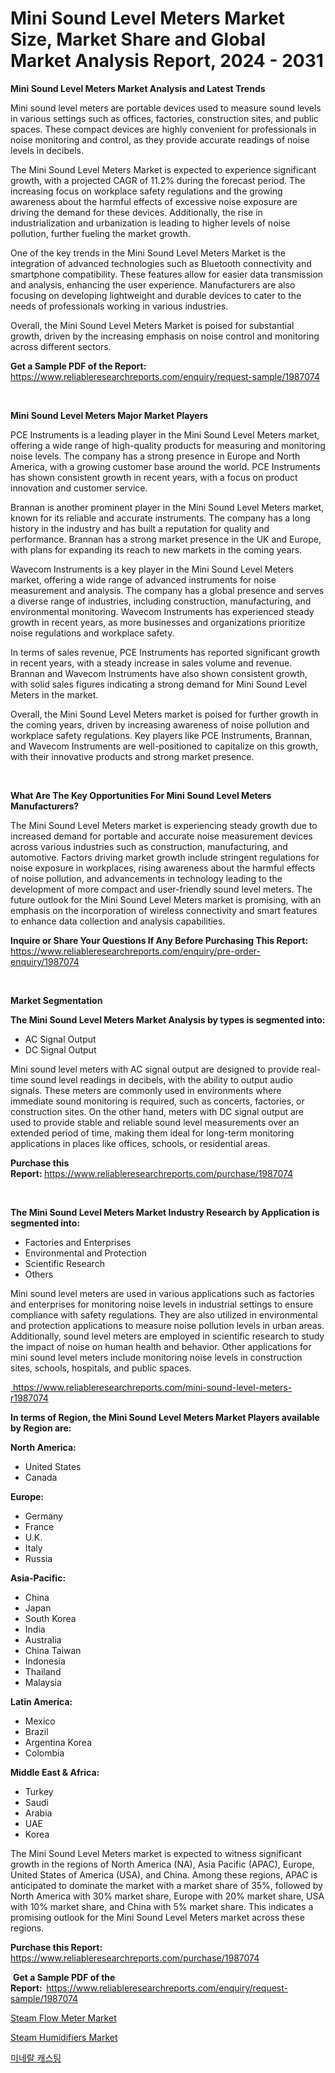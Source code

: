 <p><h1>Mini Sound Level Meters Market Size, Market Share and Global Market Analysis Report, 2024 - 2031</h1></p><p><strong>Mini Sound Level Meters Market Analysis and Latest Trends</strong></p>
<p><p>Mini sound level meters are portable devices used to measure sound levels in various settings such as offices, factories, construction sites, and public spaces. These compact devices are highly convenient for professionals in noise monitoring and control, as they provide accurate readings of noise levels in decibels.</p><p>The Mini Sound Level Meters Market is expected to experience significant growth, with a projected CAGR of 11.2% during the forecast period. The increasing focus on workplace safety regulations and the growing awareness about the harmful effects of excessive noise exposure are driving the demand for these devices. Additionally, the rise in industrialization and urbanization is leading to higher levels of noise pollution, further fueling the market growth.</p><p>One of the key trends in the Mini Sound Level Meters Market is the integration of advanced technologies such as Bluetooth connectivity and smartphone compatibility. These features allow for easier data transmission and analysis, enhancing the user experience. Manufacturers are also focusing on developing lightweight and durable devices to cater to the needs of professionals working in various industries.</p><p>Overall, the Mini Sound Level Meters Market is poised for substantial growth, driven by the increasing emphasis on noise control and monitoring across different sectors.</p></p>
<p><strong>Get a Sample PDF of the Report:&nbsp;</strong> <a href="https://www.reliableresearchreports.com/enquiry/request-sample/1987074">https://www.reliableresearchreports.com/enquiry/request-sample/1987074</a></p>
<p>&nbsp;</p>
<p><strong>Mini Sound Level Meters Major Market Players</strong></p>
<p><p>PCE Instruments is a leading player in the Mini Sound Level Meters market, offering a wide range of high-quality products for measuring and monitoring noise levels. The company has a strong presence in Europe and North America, with a growing customer base around the world. PCE Instruments has shown consistent growth in recent years, with a focus on product innovation and customer service.</p><p>Brannan is another prominent player in the Mini Sound Level Meters market, known for its reliable and accurate instruments. The company has a long history in the industry and has built a reputation for quality and performance. Brannan has a strong market presence in the UK and Europe, with plans for expanding its reach to new markets in the coming years.</p><p>Wavecom Instruments is a key player in the Mini Sound Level Meters market, offering a wide range of advanced instruments for noise measurement and analysis. The company has a global presence and serves a diverse range of industries, including construction, manufacturing, and environmental monitoring. Wavecom Instruments has experienced steady growth in recent years, as more businesses and organizations prioritize noise regulations and workplace safety.</p><p>In terms of sales revenue, PCE Instruments has reported significant growth in recent years, with a steady increase in sales volume and revenue. Brannan and Wavecom Instruments have also shown consistent growth, with solid sales figures indicating a strong demand for Mini Sound Level Meters in the market.</p><p>Overall, the Mini Sound Level Meters market is poised for further growth in the coming years, driven by increasing awareness of noise pollution and workplace safety regulations. Key players like PCE Instruments, Brannan, and Wavecom Instruments are well-positioned to capitalize on this growth, with their innovative products and strong market presence.</p></p>
<p>&nbsp;</p>
<p><strong>What Are The Key Opportunities For Mini Sound Level Meters Manufacturers?</strong></p>
<p><p>The Mini Sound Level Meters market is experiencing steady growth due to increased demand for portable and accurate noise measurement devices across various industries such as construction, manufacturing, and automotive. Factors driving market growth include stringent regulations for noise exposure in workplaces, rising awareness about the harmful effects of noise pollution, and advancements in technology leading to the development of more compact and user-friendly sound level meters. The future outlook for the Mini Sound Level Meters market is promising, with an emphasis on the incorporation of wireless connectivity and smart features to enhance data collection and analysis capabilities.</p></p>
<p><strong>Inquire or Share Your Questions If Any Before Purchasing This Report:</strong> <a href="https://www.reliableresearchreports.com/enquiry/pre-order-enquiry/1987074">https://www.reliableresearchreports.com/enquiry/pre-order-enquiry/1987074</a></p>
<p>&nbsp;</p>
<p><strong>Market Segmentation</strong></p>
<p><strong>The Mini Sound Level Meters Market Analysis by types is segmented into:</strong></p>
<p><ul><li>AC Signal Output</li><li>DC Signal Output</li></ul></p>
<p><p>Mini sound level meters with AC signal output are designed to provide real-time sound level readings in decibels, with the ability to output audio signals. These meters are commonly used in environments where immediate sound monitoring is required, such as concerts, factories, or construction sites. On the other hand, meters with DC signal output are used to provide stable and reliable sound level measurements over an extended period of time, making them ideal for long-term monitoring applications in places like offices, schools, or residential areas.</p></p>
<p><strong>Purchase this Report:&nbsp;</strong><a href="https://www.reliableresearchreports.com/purchase/1987074">https://www.reliableresearchreports.com/purchase/1987074</a></p>
<p>&nbsp;</p>
<p><strong>The Mini Sound Level Meters Market Industry Research by Application is segmented into:</strong></p>
<p><ul><li>Factories and Enterprises</li><li>Environmental and Protection</li><li>Scientific Research</li><li>Others</li></ul></p>
<p><p>Mini sound level meters are used in various applications such as factories and enterprises for monitoring noise levels in industrial settings to ensure compliance with safety regulations. They are also utilized in environmental and protection applications to measure noise pollution levels in urban areas. Additionally, sound level meters are employed in scientific research to study the impact of noise on human health and behavior. Other applications for mini sound level meters include monitoring noise levels in construction sites, schools, hospitals, and public spaces.</p></p>
<p><a href="https://www.reliableresearchreports.com/mini-sound-level-meters-r1987074">&nbsp;https://www.reliableresearchreports.com/mini-sound-level-meters-r1987074</a></p>
<p><strong>In terms of Region, the Mini Sound Level Meters Market Players available by Region are:</strong></p>
<p>
    <p> <strong> North America: </strong>
        <ul>
            <li>United States</li>
            <li>Canada</li>
        </ul>
        </p> 
    <p> <strong> Europe: </strong>
        <ul>
            <li>Germany</li>
            <li>France</li>
            <li>U.K.</li>
            <li>Italy</li>
            <li>Russia</li>
        </ul>
        </p> 
    <p> <strong> Asia-Pacific: </strong>
        <ul>
            <li>China</li>
            <li>Japan</li>
            <li>South Korea</li>
            <li>India</li>
            <li>Australia</li>
            <li>China Taiwan</li>
            <li>Indonesia</li>
            <li>Thailand</li>
            <li>Malaysia</li>
        </ul>
        </p> 
    <p> <strong> Latin America: </strong>
        <ul>
            <li>Mexico</li>
            <li>Brazil</li>
            <li>Argentina Korea</li>
            <li>Colombia</li>
        </ul>
        </p> 
    <p> <strong> Middle East & Africa: </strong>
        <ul>
            <li>Turkey</li>
            <li>Saudi</li>
            <li>Arabia</li>
            <li>UAE</li>
            <li>Korea</li>
        </ul>
    </p>
    </p>
<p><p>The Mini Sound Level Meters market is expected to witness significant growth in the regions of North America (NA), Asia Pacific (APAC), Europe, United States of America (USA), and China. Among these regions, APAC is anticipated to dominate the market with a market share of 35%, followed by North America with 30% market share, Europe with 20% market share, USA with 10% market share, and China with 5% market share. This indicates a promising outlook for the Mini Sound Level Meters market across these regions.</p></p>
<p><strong>Purchase this Report: </strong><a href="https://www.reliableresearchreports.com/purchase/1987074">https://www.reliableresearchreports.com/purchase/1987074</a></p>
<p>&nbsp;<strong>Get a Sample PDF of the Report:&nbsp;&nbsp;</strong><a href="https://www.reliableresearchreports.com/enquiry/request-sample/1987074">https://www.reliableresearchreports.com/enquiry/request-sample/1987074</a></p>
<p><strong></strong></p>
<p><p><a href="https://github.com/Glendatilghmankmgz0rbhwpy/Market-Research-Report-List-3/blob/main/steam-flow-meter-market.md">Steam Flow Meter Market</a></p><p><a href="https://github.com/DeonteStanton2023/Market-Research-Report-List-1/blob/main/steam-humidifiers-market.md">Steam Humidifiers Market</a></p><p><a href="https://github.com/AlexanderElliott1993/Market-Research-Report-List-1/blob/main/5838661169750.md">미네랄 캐스팅</a></p></p>